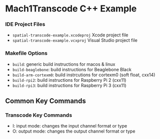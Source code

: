 # Mach1Transcode C++ Example

### IDE Project Files
 - `spatial-transcode-example.xcodeproj` Xcode project file
 - `spatial-transcode-example.vcxproj` Visual Studio project file

### Makefile Options
 - `build`: generic build instructions for macos & linux
 - `build-beaglebone`: build instructions for Beaglebone Black
 - `build-arm-cortexm0`: build instrcutions for cortexm0 (soft float, cxx14)
 - `build-rpi2`: build instructions for Raspberry Pi 2 (cxx11)
 - `build-rpi3`: build instructions for Raspberry Pi 3 (cxx11)

## Common Key Commands

### Transcode Key Commands
 - I: input mode: changes the input channel format or type
 - O: output mode: changes the output channel format or type
